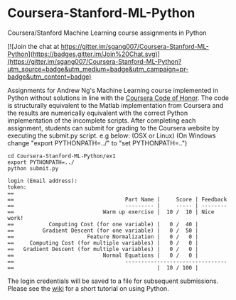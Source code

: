 # Coursera-Stanford-ML-Python

Coursera/Stanford Machine Learning course assignments in Python

[![Join the chat at https://gitter.im/sgang007/Coursera-Stanford-ML-Python](https://badges.gitter.im/Join%20Chat.svg)](https://gitter.im/sgang007/Coursera-Stanford-ML-Python?utm_source=badge&utm_medium=badge&utm_campaign=pr-badge&utm_content=badge)

Assignments for Andrew Ng's Machine Learning course implemented in Python without solutions in line with the [Coursera Code of Honor](https://www.coursera.org/about/terms/honorcode "Coursera Honor Code"). The code is structurally equivalent to the Matlab implementation from Coursera and the results are numerically equivalent with the correct Python implementation of the incomplete scripts. After completing each assignment, students can submit for grading to the Coursera website by executing the submit.py script. e.g below: (OSX or Linux) (On Windows change "export PYTHONPATH=../" to "set PYTHONPATH=..\")

```
cd Coursera-Stanford-ML-Python/ex1
export PYTHONPATH=../
python submit.py

login (Email address): 
token: 
==
==                                   Part Name |     Score | Feedback
==                                   --------- |     ----- | --------
==                            Warm up exercise |  10 /  10 | Nice work!
==           Computing Cost (for one variable) |   0 /  40 | 
==         Gradient Descent (for one variable) |   0 /  50 | 
==                       Feature Normalization |   0 /   0 | 
==     Computing Cost (for multiple variables) |   0 /   0 | 
==   Gradient Descent (for multiple variables) |   0 /   0 | 
==                            Normal Equations |   0 /   0 | 
==                                   --------------------------------
==                                             |  10 / 100 |
```

The login credentials will be saved to a file for subsequent submissions. Please see the [wiki](https://github.com/dxander/Coursera-Stanford-ML-Python/blob/master/Coursera%20Stanford%20ML%20Python%20wiki.ipynb) for a short tutorial on using Python.

